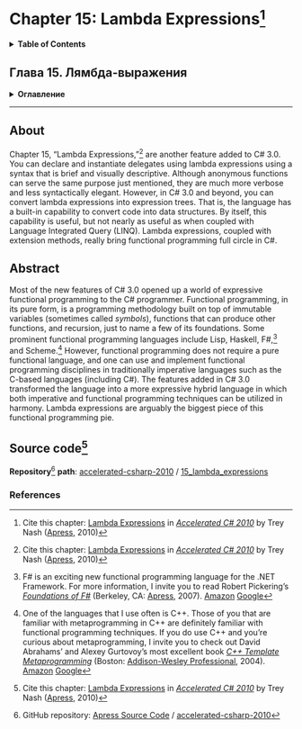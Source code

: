 # Chapter 15: Lambda Expressions[^1]
<details>
  <summary><b>Table of Contents</b></summary>

- Introduction to Lambda Expressions
  * Lambda Expressions and Closures
    * Closures in C# 1.0
    * Closures in C# 2.0
  * Lambda Statements
- Expression Trees
  * Operating on Expressions
  * Functions as Data
- Useful Applications of Lambda Expressions
  * Iterators and Generators Revisited
  * More on Closures (Variable Capture) and Memoization
  * Currying
  * Anonymous Recursion
- Summary
</details>

## Глава 15. Лямбда-выражения
<details>
  <summary><b>Оглавление</b></summary>

- Введение в лямбда-выражения
  * Лямбда-выражения и замыкания
  * Замыкания в C# 1.0
  * Замыкания в C# 2.0
  * Лямбда-операторы
- Деревья выражений
  * Операции над выражениями
  * Функции как данные
- Полезные применения лямбда-выражений
  * Вернёмся к итераторам и генераторам
  * Замыкание (захват переменной) и мемоизация
  * Каррирование
  * Анонимная рекурсия
- Резюме
</details>

---
## About
Chapter 15, “Lambda Expressions,”[^1] are another feature added to C# 3.0. You can declare and
instantiate delegates using lambda expressions using a syntax that is brief and visually descriptive.
Although anonymous functions can serve the same purpose just mentioned, they are much more
verbose and less syntactically elegant. However, in C# 3.0 and beyond, you can convert lambda
expressions into expression trees. That is, the language has a built-in capability to convert code into data
structures. By itself, this capability is useful, but not nearly as useful as when coupled with Language
Integrated Query (LINQ). Lambda expressions, coupled with extension methods, really bring functional
programming full circle in C#.

## Abstract
Most of the new features of C# 3.0 opened up a world of expressive functional programming to the C#
programmer. Functional programming, in its pure form, is a programming methodology built on top of
immutable variables (sometimes called _symbols_), functions that can produce other functions, and
recursion, just to name a few of its foundations. Some prominent functional programming languages
include Lisp, Haskell, F#,[^2] and Scheme.[^3] However, functional programming does not require a pure
functional language, and one can use and implement functional programming disciplines in
traditionally imperative languages such as the C-based languages (including C#). The features added in
C# 3.0 transformed the language into a more expressive hybrid language in which both imperative and
functional programming techniques can be utilized in harmony. Lambda expressions are arguably the
biggest piece of this functional programming pie.

## Source code[^1]
**Repository**[^4] **path**: [accelerated-csharp-2010](https://github.com/Apress/accelerated-csharp-2010)
/ [15_lambda_expressions](https://github.com/Apress/accelerated-csharp-2010/tree/master/15_lambda_expressions)

### References
[^1]: Cite this chapter: [Lambda Expressions](https://link.springer.com/chapter/10.1007/978-1-4302-2538-6_15) in 
[_Accelerated C# 2010_](https://link.springer.com/book/10.1007/978-1-4302-2538-6) by Trey Nash ([Apress](https://www.apress.com/), 2010)
[^2]: F# is an exciting new functional programming language for the .NET Framework. For more information, I invite you
to read Robert Pickering’s [_Foundations of F#_](https://link.springer.com/book/10.1007/978-1-4302-0358-2) 
(Berkeley, CA: [Apress](https://www.apress.com/), 2007). 
[Amazon](https://www.amazon.com/Foundations-F-Experts-Voice-NET/dp/1590597575) 
[Google](https://books.google.com/books?id=6r1q589XwZMC)
[^3]: One of the languages that I use often is C++. Those of you that are familiar with metaprogramming in C++ are
definitely familiar with functional programming techniques. If you do use C++ and you’re curious about
metaprogramming, I invite you to check out David Abrahams’ and Alexey Gurtovoy’s most excellent book 
[_C++ Template Metaprogramming_](https://www.pearson.com/store/p/c-template-metaprogramming-concepts-tools-and-techniques-from-boost-and-beyond/P200000009140/9780321227256) 
(Boston: [Addison-Wesley Professional](https://en.wikipedia.org/wiki/Addison-Wesley), 2004). 
[Amazon](https://www.amazon.com/Template-Metaprogramming-Concepts-Techniques-Beyond/dp/0321227255) 
[Google](https://books.google.com/books?id=wbNQAAAAMAAJ)
[^4]: GitHub repository: [Apress Source Code](https://github.com/Apress) / [accelerated-csharp-2010](https://github.com/Apress/accelerated-csharp-2010)
